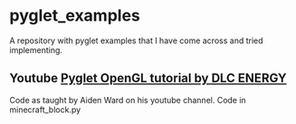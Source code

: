 # pyglet_examples
A repository with pyglet examples that I have come across and tried implementing.

## Youtube [Pyglet OpenGL tutorial by DLC ENERGY](https://www.youtube.com/watch?v=Hqg4qePJV2U)

Code as taught by Aiden Ward on his youtube channel. Code in minecraft_block.py
